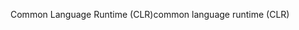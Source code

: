 <span data-ttu-id="561b0-101">Common Language Runtime (CLR)</span><span class="sxs-lookup"><span data-stu-id="561b0-101">common language runtime (CLR)</span></span>